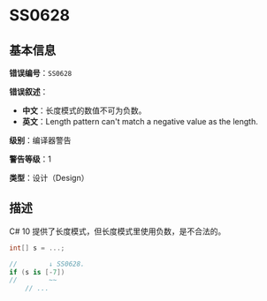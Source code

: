 ﻿# SS0628
## 基本信息

**错误编号**：`SS0628`

**错误叙述**：

* **中文**：长度模式的数值不可为负数。
* **英文**：Length pattern can't match a negative value as the length.

**级别**：编译器警告

**警告等级**：1

**类型**：设计（Design）

## 描述

C# 10 提供了长度模式，但长度模式里使用负数，是不合法的。

```csharp
int[] s = ...;

//        ↓ SS0628.
if (s is [-7])
//        ~~
    // ...
```